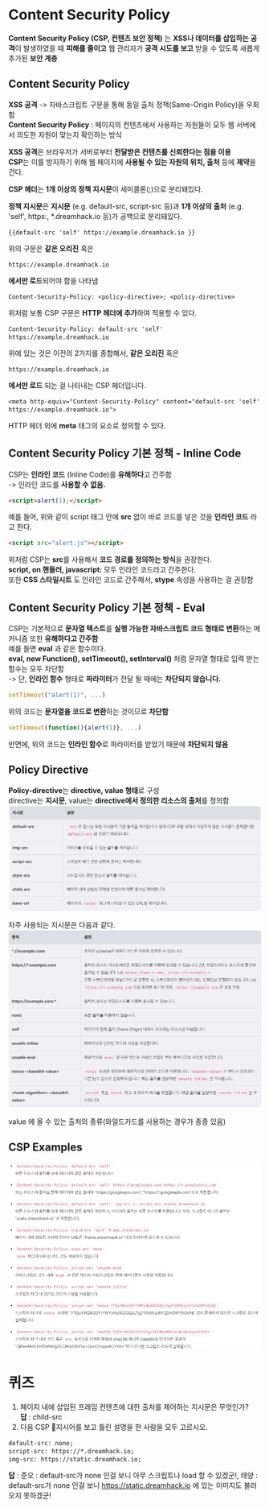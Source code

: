 # Content Security Policy  
**Content Security Policy (CSP, 컨텐츠 보안 정책)** 는 **XSS나 데이터를 삽입하는 공격**이 발생하였을 때 **피해를 줄이고** 웹 관리자가 **공격 시도를 보고** 받을 수 있도록 새롭게 추가된 **보안 계층**  
## Content Security Policy  
**XSS 공격** -> 자바스크립트 구문을 통해 동일 출처 정책(Same-Origin Policy)을 우회함  
**Content Security Policy** : 페이지의 컨텐츠에서 사용하는 자원들이 모두 웹 서버에서 의도한 자원이 맞는지 확인하는 방식  
  
**XSS 공격**은 브라우저가 서버로부터 **전달받은 컨텐츠를 신뢰한다는 점을 이용**  
**CSP**는 이를 방지하기 위해 웹 페이지에 **사용될 수 있는 자원의 위치, 출처** 등에 **제약**을 건다.  
  
**CSP 헤더**는 **1개 이상의 정책 지시문**이 세미콜론(;)으로 분리돼있다.  
  
**정책 지시문**은 **지시문** (e.g. default-src, script-src 등)과 **1개 이상의 출처** (e.g. 'self', https:, *.dreamhack.io 등)가 공백으로 분리돼있다.  

```
{{default-src 'self' https://example.dreamhack.io }}
```
위의 구문은 **같은 오리진** 혹은 
```
https://example.dreamhack.io 
```
**에서만 로드**되어야 함을 나타냄  
```
Content-Security-Policy: <policy-directive>; <policy-directive>
```
위처럼 보통 CSP 구문은 **HTTP 헤더에 추가**하여 적용할 수 있다.  
```
Content-Security-Policy: default-src 'self' https://example.dreamhack.io
```
위에 있는 것은 이전의 2가지를 종합해서, **같은 오리진** 혹은
```
https://example.dreamhack.io 
```
**에서만 로드** 되는 걸 나타내는 CSP 헤더입니다.  
```
<meta http-equiv="Content-Security-Policy" content="default-src 'self' https://example.dreamhack.io">
```
HTTP 헤더 외에 **meta** 태그의 요소로 정의할 수 있다.  

## Content Security Policy 기본 정책 - Inline Code  
CSP는 **인라인 코드** (Inline Code)를 **유해하다**고 간주함  
-> 인라인 코드를 **사용할 수 없음.**  

```html
<script>alert(1);</script>
```
예를 들어, 위와 같이 script 태그 안에 **src** 없이 바로 코드를 넣은 것을 **인라인 코드** 라고 한다.  
```html
<script src="alert.js"></script>
```
위처럼 CSP는 **src**를 사용해서 **코드 경로를 정의하는 방식**을 권장한다.  
**script, on 핸들러, javascript:** 모두 인라인 코드라고 간주한다.  
또한 **CSS 스타일시트** 도 인라인 코드로 간주해서, **stype** 속성을 사용하는 걸 권장함  

## Content Security Policy 기본 정책 - Eval  
CSP는 기본적으로 **문자열 텍스트**를 **실행 가능한 자바스크립트 코드 형태로 변환**하는 메커니즘 또한 **유해하다고 간주함**  
예를 들면 **eval** 과 같은 함수이다.  
**eval, new Function(), setTimeout(), setInterval()** 처럼 문자열 형태로 입력 받는 함수는 모두 차단함  
-> 단, **인라인 함수** 형태로 **파라미터**가 전달 될 때에는 **차단되지 않습니다.**  
```javascript
setTimeout("alert(1)", ...) 
```
위의 코드는 **문자열을 코드로 변환**하는 것이므로 **차단함**  
```javascript
setTimeout(function(){alert(1)}, ...)
```
반면에, 위의 코드는 **인라인 함수**로 파라미터를 받았기 때문에 **차단되지 않음**
## Policy Directive  
**Policy-directive**는 **directive, value 형태**로 구성  
directive는 **지시문**, value는 **directive에서 정의한 리소스의 출처**를 정의함  
<img src="1.jpg">  

자주 사용되는 지시문은 다음과 같다.  
<img src="2.jpg">  

value 에 올 수 있는 출처의 종류(와일드카드를 사용하는 경우가 종종 있음)  

## CSP Examples  
<img src="3.jpg">  


# 퀴즈  
1. 페이지 내에 삽입된 프레임 컨텐츠에 대한 출처를 제어하는 지시문은 무엇인가?  
**답** : child-src  
2. 다음 CSP 지시어를 보고 틀린 설명을 한 사람을 모두 고르시오.  
```http
default-src: none;
script-src: https://*.dreamhack.io;
img-src: https://static.dreamhack.io;
```
**답** : 준오 : default-src가 none 인걸 보니 아무 스크립트나 load 할 수 있겠군!, 태양 : default-src가 none 인걸 보니 https://static.dreamhack.io 에 있는 이미지도 불러오지 못하겠군!  